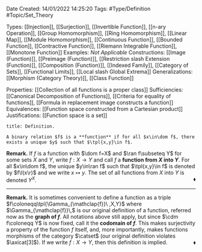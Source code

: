<div class="topSpace"></div>

Date Created: 14/01/2022 14:25:20
Tags: #Type/Definition #Topic/Set_Theory

Types: [[Injection]], [[Surjection]], [[Invertible Function]], [[n-ary Operation]], [[Group Homomorphism]], [[Ring Homomorphism]], [[Linear Map]], [[Module Homomorphism]], [[Continuous Function]], [[Bounded Function]], [[Contractive Function]], [[Riemann Integrable Function]], [[Monotone Function]]
Examples: <i>Not Applicable</i>
Constructions: [[Image (Function)]], [[Preimage (Function)]], [[Restriction slash Extension (Function)]], [[Composition (Function)]], [[Indexed Family]], [[Category of Sets]], [[Functional Limits]], [[Local slash Global Extrema]]
Generalizations: [[Morphism (Category Theory)]], [[Class Function]]

Properties: [[Collection of all functions is a proper class]]
Sufficiencies: [[Canonical Decomposition of Functions]], [[Criteria for equality of functions]], [[Formula in replacement image constructs a function]]
Equivalences: [[Function space constructed from a Cartesian product]]
Justifications: [[Function space is a set]]

``` ad-Definition
title: Definition.

A binary relation $f$ is a **function** if for all $x\in\dom f$, there exists a unique $y$ such that $\tpl{x,y}\in f$.

```

<b>Remark.</b> If $f$ is a function with $\dom f=X$ and $\ran f\subseteq Y$ for some sets $X$ and $Y$, write $f:X\to Y$ and call $f$ a **function from $X$ into $Y$**. For all $x\in\dom f$, the unique $y\in\ran f$ such that $\tpl{x,y}\in f$ is denoted by $f\l(x\r)$ and we write $x\mapsto y$. The set of all functions from $X$ into $Y$ is denoted $Y^X$.<span style="float:right;">$\blacklozenge$</span>

---

<b>Remark.</b> It is sometimes convenient to define a function as a triple $f\coloneqq\tpl{\Gamma_{\mathclap{f}}\ ,X,Y}$ where $\Gamma_{\mathclap{f}}\,$ is our original definition of a function, referred now as the **graph of $f$**. All notations above still apply, but since $\cdm f\coloneqq Y$ is now fixed, call it the **codomain of $f$**. This makes surjectivity a property of the function $f$ itself, and, more importantly, makes functions morphisms of the category $\catset$ (our original definition violates $\axicat[3]$). If we write $f:X\to Y$, then this definition is implied.<span style="float:right;">$\blacklozenge$</span>
